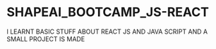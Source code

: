 # SHAPEAI_BOOTCAMP_JS-REACT
I LEARNT BASIC STUFF ABOUT REACT JS AND JAVA SCRIPT AND A SMALL PROJECT IS MADE 
